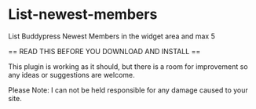 List-newest-members
===================

List Buddypress Newest Members in the widget area and max 5



== READ THIS BEFORE YOU DOWNLOAD AND INSTALL ==

This plugin is working as it should, but there is a room for improvement so any ideas or 
suggestions are welcome.

Please Note: I can not be held responsible for any damage caused to your site.
